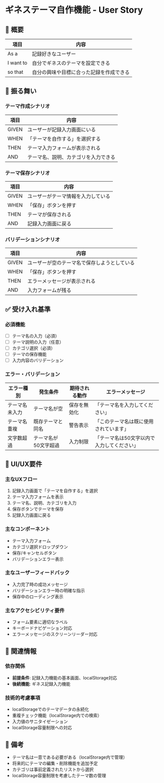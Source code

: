 # ギネステーマ自作機能 - User Story

## 📖 概要

| 項目 | 内容 |
|------|------|
| As a | 記録好きなユーザー |
| I want to | 自分でギネスのテーマを設定できる |
| so that | 自分の興味や目標に合った記録を作成できる |


## 🔄 振る舞い

### テーマ作成シナリオ

| 項目 | 内容 |
|------|------|
| GIVEN | ユーザーが記録入力画面にいる |
| WHEN | 「テーマを自作する」を選択する |
| THEN | テーマ入力フォームが表示される |
| AND | テーマ名、説明、カテゴリを入力できる |

### テーマ保存シナリオ

| 項目 | 内容 |
|------|------|
| GIVEN | ユーザーがテーマ情報を入力している |
| WHEN | 「保存」ボタンを押す |
| THEN | テーマが保存される |
| AND | 記録入力画面に戻る |

### バリデーションシナリオ

| 項目 | 内容 |
|------|------|
| GIVEN | ユーザーが空のテーマ名で保存しようとしている |
| WHEN | 「保存」ボタンを押す |
| THEN | エラーメッセージが表示される |
| AND | 入力フォームが残る |


## ✅ 受け入れ基準

### 必須機能
- [ ] テーマ名の入力（必須）
- [ ] テーマ説明の入力（任意）
- [ ] カテゴリ選択（必須）
- [ ] テーマの保存機能
- [ ] 入力内容のバリデーション

### エラー・バリデーション
| エラー種別 | 発生条件 | 期待される動作 | エラーメッセージ |
|------------|----------|----------------|------------------|
| テーマ名未入力 | テーマ名が空 | 保存を無効化 | 「テーマ名を入力してください」 |
| テーマ名重複 | 既存テーマと同名 | 警告表示 | 「このテーマ名は既に使用されています」 |
| 文字数超過 | テーマ名が50文字超過 | 入力制限 | 「テーマ名は50文字以内で入力してください」 |


## 🎨 UI/UX要件

### 主なUXフロー
1. 記録入力画面で「テーマを自作する」を選択
2. テーマ入力フォームを表示
3. テーマ名、説明、カテゴリを入力
4. 保存ボタンでテーマを保存
5. 記録入力画面に戻る

### 主なコンポーネント
- テーマ入力フォーム
- カテゴリ選択ドロップダウン
- 保存/キャンセルボタン
- バリデーションエラー表示

### 主なユーザーフィードバック
- 入力完了時の成功メッセージ
- バリデーションエラー時の明確な指示
- 保存中のローディング表示

### 主なアクセシビリティ要件
- フォーム要素に適切なラベル
- キーボードナビゲーション対応
- エラーメッセージのスクリーンリーダー対応


## 🔗 関連情報

### 依存関係
- **前提条件**: 記録入力機能の基本画面、localStorage対応
- **後続機能**: ギネス記録入力機能

### 技術的考慮事項
- localStorageでのテーマデータの永続化
- 重複チェック機能（localStorage内での検索）
- 入力値のサニタイゼーション
- localStorage容量制限への対応

## 📝 備考
- テーマ名は一意である必要がある（localStorage内で管理）
- 将来的にテーマの編集・削除機能を追加予定
- カテゴリは事前定義されたリストから選択
- localStorage容量制限を考慮したテーマ数の管理 